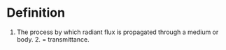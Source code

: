 # Definition

1.  The process by which radiant flux is propagated through a medium or
    body. 2. = transmittance.
